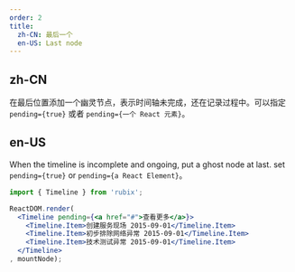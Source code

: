 ```yaml
---
order: 2
title: 
  zh-CN: 最后一个
  en-US: Last node
---
```


## zh-CN

在最后位置添加一个幽灵节点，表示时间轴未完成，还在记录过程中。可以指定 `pending={true}` 或者 `pending={一个 React 元素}`。

## en-US

When the timeline is incomplete and ongoing, put a ghost node at last. set `pending={true}` or `pending={a React Element}`。

````jsx
import { Timeline } from 'rubix';

ReactDOM.render(
  <Timeline pending={<a href="#">查看更多</a>}>
    <Timeline.Item>创建服务现场 2015-09-01</Timeline.Item>
    <Timeline.Item>初步排除网络异常 2015-09-01</Timeline.Item>
    <Timeline.Item>技术测试异常 2015-09-01</Timeline.Item>
  </Timeline>
, mountNode);
````
